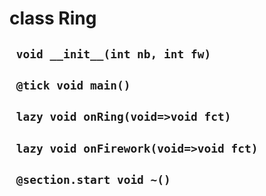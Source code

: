 # class Ring


## ` void __init__(int nb, int fw)`


## ` @tick void main()`




## ` lazy void onRing(void=>void fct)`


## ` lazy void onFirework(void=>void fct)`


## ` @section.start void ~()`



